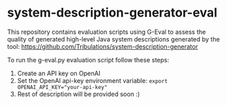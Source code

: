 # system-description-generator-eval
This repository contains evaluation scripts using G-Eval to assess the quality of generated high-level Java system descriptions generated by the tool: https://github.com/Tribulations/system-description-generator

To run the g-eval.py evaluation script follow these steps:
1. Create an API key on OpenAI
2. Set the OpenAI api-key environment variable: `export OPENAI_API_KEY="your-api-key"`
3. Rest of description will be provided soon :)